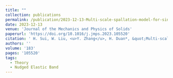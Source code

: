 ```yaml
---
title: ""
collection: publications
permalink: /publication/2023-12-13-Multi-scale-spallation-model-for-single-crystal-ductile-metals-incorporating-microscopic-mechanism-of-void-nucleation
date: 2023-12-13
venue: 'Journal of the Mechanics and Physics of Solids'
paperurl: 'https://doi.org/10.1016/j.jmps.2023.105520'
citation: ' H. Sui, W. Liu, <u>Y. Zhang</u>, H. Duan*, &quot;Multi-scale spallation model for single-crystal ductile metals incorporating microscopic mechanism of void nucleation.&quot; <b>Journal of the Mechanics and Physics of Solids</b>, 183, 105520 (2024).'
authors: ''
volume: '183'
pages: '105520'
tags:
  - Theory
  - Nudged Elastic Band
---
```

